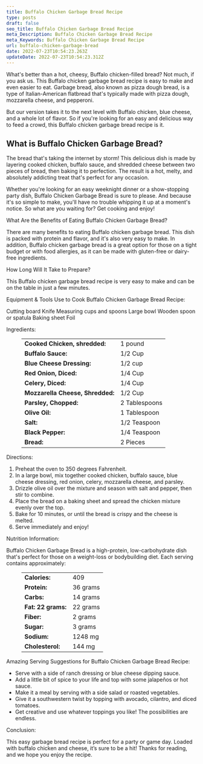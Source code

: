 ```yaml
---
title: Buffalo Chicken Garbage Bread Recipe
type: posts
draft: false
seo_title: Buffalo Chicken Garbage Bread Recipe
meta_Description: Buffalo Chicken Garbage Bread Recipe
meta_Keywords: Buffalo Chicken Garbage Bread Recipe
url: buffalo-chicken-garbage-bread
date: 2022-07-23T10:54:23.263Z
updateDate: 2022-07-23T10:54:23.312Z
---
```

What's better than a hot, cheesy, Buffalo chicken-filled bread? Not much, if you ask us. This Buffalo chicken garbage bread recipe is easy to make and even easier to eat. Garbage bread, also known as pizza dough bread, is a type of Italian-American flatbread that's typically made with pizza dough, mozzarella cheese, and pepperoni. 

But our version takes it to the next level with Buffalo chicken, blue cheese, and a whole lot of flavor. So if you're looking for an easy and delicious way to feed a crowd, this Buffalo chicken garbage bread recipe is it.

## **What is Buffalo Chicken Garbage Bread?**

The bread that's taking the internet by storm! This delicious dish is made by layering cooked chicken, buffalo sauce, and shredded cheese between two pieces of bread, then baking it to perfection. The result is a hot, melty, and absolutely addicting treat that's perfect for any occasion.

Whether you're looking for an easy weeknight dinner or a show-stopping party dish, Buffalo Chicken Garbage Bread is sure to please. And because it's so simple to make, you'll have no trouble whipping it up at a moment's notice. So what are you waiting for? Get cooking and enjoy!

What Are the Benefits of Eating Buffalo Chicken Garbage Bread?

There are many benefits to eating Buffalo chicken garbage bread. This dish is packed with protein and flavor, and it's also very easy to make. In addition, Buffalo chicken garbage bread is a great option for those on a tight budget or with food allergies, as it can be made with gluten-free or dairy-free ingredients.

How Long Will It Take to Prepare?

This Buffalo chicken garbage bread recipe is very easy to make and can be on the table in just a few minutes. 

Equipment & Tools Use to Cook Buffalo Chicken Garbage Bread Recipe:

Cutting board
Knife
Measuring cups and spoons
Large bowl
Wooden spoon or spatula
Baking sheet 
Foil

Ingredients:

<figure class="wp-block-table is-style-stripes">
  <table>
    <tbody>
      <tr>
        <td>
          <strong>Cooked Chicken, shredded:</strong>
        </td>
        <td>1 pound</td>
      </tr>
      <tr>
        <td>
          <strong>Buffalo Sauce:</strong>
        </td>
        <td>1/2 Cup </td>
      </tr>
      <tr>
        <td>
          <strong>Blue Cheese Dressing:</strong>
        </td>
        <td>1/2 cup<tr>
        <td>
          <strong>Red Onion, Diced:</strong>
        </td>
        <td>1/4 Cup</td>
     </tr>
      <tr>
        <td>
          <strong>Celery, Diced:</strong>
        </td>
        <td>1/4 Cup</td>
      </tr>
<tr>
        <td>
          <strong>Mozzarella Cheese, Shredded:</strong>
        </td>
        <td>1/2 Cup<tr>
        <td>
          <strong>Parsley, Chopped:</strong>
        </td>
        <td>2 Tablespoons</td>
      </tr>
<tr>
        <td>
          <strong>Olive Oil:</strong>
        </td>
        <td>1 Tablespoon</td>
      </tr>
      <tr>
        <td>
          <strong>Salt:</strong>
        </td>
        <td>1/2 Teaspoon</td>
      </tr>
<tr>
        <td>
          <strong>Black Pepper:</strong>
        </td>
        <td>1/4 Teaspoon</td>
      </tr>
      <tr>
        <td>
          <strong>Bread:</strong>
        </td>
        <td>2 Pieces</td>
      </tr>
    </tbody>
  </table>
</figure>

Directions:

1. Preheat the oven to 350 degrees Fahrenheit.
2. In a large bowl, mix together cooked chicken, buffalo sauce, blue cheese dressing, red onion, celery, mozzarella cheese, and parsley.
3. Drizzle olive oil over the mixture and season with salt and pepper, then stir to combine.
4. Place the bread on a baking sheet and spread the chicken mixture evenly over the top.
5. Bake for 10 minutes, or until the bread is crispy and the cheese is melted.
6. Serve immediately and enjoy!

Nutrition Information:

Buffalo Chicken Garbage Bread is a high-protein, low-carbohydrate dish that's perfect for those on a weight-loss or bodybuilding diet. Each serving contains approximately: 

<figure class="wp-block-table is-style-stripes">
  <table> 
    <tbody>
<tr>
        <td>
          <strong>Calories:</strong>
        </td>
        <td>409</td>
      </tr>
      <tr>
        <td>
          <strong>Protein:</strong>
        </td>
        <td>36 grams</td>
      </tr>
      <tr>
        <td>
          <strong>Carbs:</strong>
        </td>
        <td>14 grams</td>
      </tr>
      <tr>
        <td>
          <strong>Fat: 22 grams:</strong>
        </td>
        <td>22 grams</td>
      </tr>
<tr>
        <td>
          <strong>Fiber:</strong>
        </td>
        <td>2 grams</td>
      </tr>
<tr>
        <td>
          <strong>Sugar:</strong>
        </td>
        <td>3 grams</td>
     </tr>
<tr>
        <td>
          <strong>Sodium:</strong>
        </td>
        <td>1248 mg</td>
     </tr>
<tr>
        <td>
          <strong>Cholesterol:</strong>
        </td>
        <td>144 mg</td>
     </tr>
    </tbody>
  </table>
</figure>

Amazing Serving Suggestions for Buffalo Chicken Garbage Bread Recipe:

* Serve with a side of ranch dressing or blue cheese dipping sauce.
* Add a little bit of spice to your life and top with some jalapeños or hot sauce.
* Make it a meal by serving with a side salad or roasted vegetables.
* Give it a southwestern twist by topping with avocado, cilantro, and diced tomatoes.
* Get creative and use whatever toppings you like! The possibilities are endless.

Conclusion:

This easy garbage bread recipe is perfect for a party or game day. Loaded with buffalo chicken and cheese, it’s sure to be a hit! Thanks for reading, and we hope you enjoy the recipe.